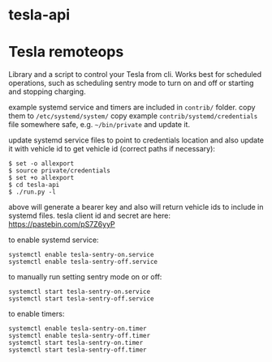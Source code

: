 # tesla-api
Tesla remoteops
=======================

Library and a script to control your Tesla from cli. Works best for scheduled operations, such as
scheduling sentry mode to turn on and off or starting and stopping charging.

example systemd service and timers are included in `contrib/` folder.
copy them to `/etc/systemd/system/`
copy example `contrib/systemd/credentials` file somewhere safe, e.g. `~/bin/private` and update it.

update systemd service files to point to credentials location and also update it with vehicle id
to get vehicle id (correct paths if necessary):
```
$ set -o allexport
$ source private/credentials 
$ set +o allexport
$ cd tesla-api
$ ./run.py -l
```
above will generate a bearer key and also will return vehicle ids to include in systemd files.
tesla client id and secret are here: https://pastebin.com/pS7Z6yyP

to enable systemd service:
```
systemctl enable tesla-sentry-on.service
systemctl enable tesla-sentry-off.service
```

to manually run setting sentry mode on or off:
```
systemctl start tesla-sentry-on.service
systemctl start tesla-sentry-off.service
```

to enable timers:
```
systemctl enable tesla-sentry-on.timer 
systemctl enable tesla-sentry-off.timer
systemctl start tesla-sentry-on.timer
systemctl start tesla-sentry-off.timer
```
